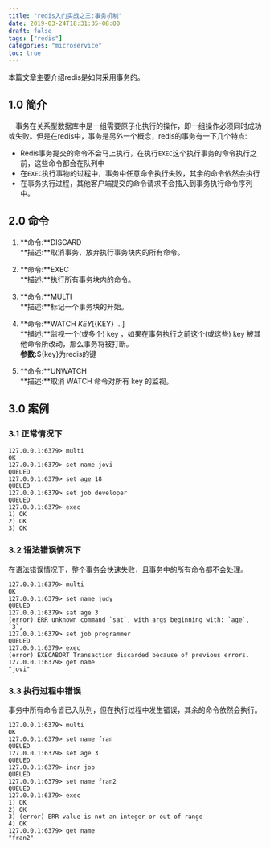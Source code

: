 ```yaml
---
title: "redis入门实战之三:事务机制"
date: 2019-03-24T18:31:35+08:00
draft: false
tags: ["redis"]
categories: "microservice"
toc: true
---
```


本篇文章主要介绍redis是如何采用事务的。


## 1.0 简介
&emsp;事务在关系型数据库中是一组需要原子化执行的操作，即一组操作必须同时成功或失败。但是在redis中，事务是另外一个概念，redis的事务有一下几个特点:  

- Redis事务提交的命令不会马上执行，在执行`EXEC`这个执行事务的命令执行之前，这些命令都会在队列中
- 在`EXEC`执行事物的过程中，事务中任意命令执行失败，其余的命令依然会执行
- 在事务执行过程，其他客户端提交的命令请求不会插入到事务执行命令序列中。

## 2.0 命令
1. **命令:**DISCARD  
**描述:**取消事务，放弃执行事务块内的所有命令。  

2. **命令:**EXEC  
**描述:**执行所有事务块内的命令。  

3. **命令:**MULTI  
**描述:**标记一个事务块的开始。  

4. **命令:**WATCH ${KEY} [${KEY} ...]  
**描述:**监视一个(或多个) key ，如果在事务执行之前这个(或这些) key 被其他命令所改动，那么事务将被打断。  
**参数:**${key}为redis的键

5. **命令:**UNWATCH   
**描述:**取消 WATCH 命令对所有 key 的监视。 

## 3.0 案例

### 3.1 正常情况下
```
127.0.0.1:6379> multi
OK
127.0.0.1:6379> set name jovi
QUEUED
127.0.0.1:6379> set age 18
QUEUED
127.0.0.1:6379> set job developer
QUEUED
127.0.0.1:6379> exec
1) OK
2) OK
3) OK
```

### 3.2 语法错误情况下
在语法错误情况下，整个事务会快速失败，且事务中的所有命令都不会处理。
```
127.0.0.1:6379> multi
OK
127.0.0.1:6379> set name judy
QUEUED
127.0.0.1:6379> sat age 3
(error) ERR unknown command `sat`, with args beginning with: `age`, `3`,
127.0.0.1:6379> set job programmer
QUEUED
127.0.0.1:6379> exec
(error) EXECABORT Transaction discarded because of previous errors.
127.0.0.1:6379> get name
"jovi"
```

### 3.3 执行过程中错误
事务中所有命令皆已入队列，但在执行过程中发生错误，其余的命令依然会执行。
```
127.0.0.1:6379> multi
OK
127.0.0.1:6379> set name fran
QUEUED
127.0.0.1:6379> set age 3
QUEUED
127.0.0.1:6379> incr job
QUEUED
127.0.0.1:6379> set name fran2
QUEUED
127.0.0.1:6379> exec
1) OK
2) OK
3) (error) ERR value is not an integer or out of range
4) OK
127.0.0.1:6379> get name
"fran2"
```
